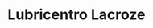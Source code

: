 ---
title: "Lubricentro Lacroze"
url: /ciudad-autonoma-de-buenos-aires/lubricentro-lacroze/
shop: reparación de automóviles
---